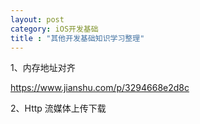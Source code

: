 ```yaml
---
layout: post
category: iOS开发基础
title : "其他开发基础知识学习整理"
---
```




1、内存地址对齐

https://www.jianshu.com/p/3294668e2d8c



2、Http 流媒体上传下载

